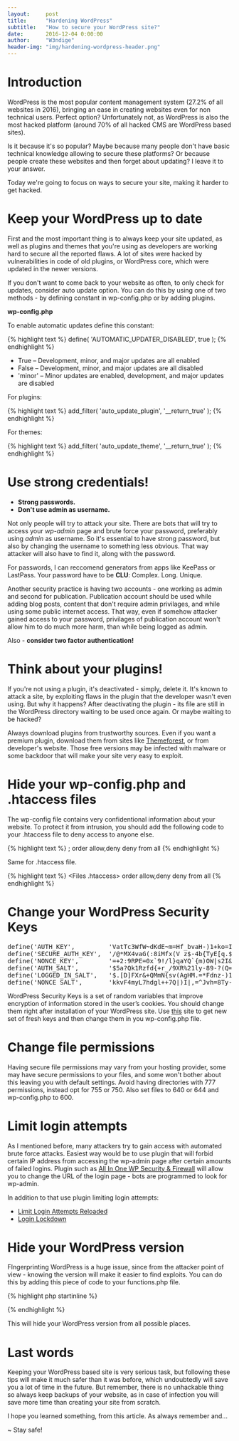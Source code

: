 ```yaml
---
layout:     post
title:      "Hardening WordPress"
subtitle:   "How to secure your WordPress site?"
date:       2016-12-04 0:00:00
author:     "W3ndige"
header-img: "img/hardening-wordpress-header.png"
---
```


<h1>Introduction</h1>

<p>WordPress is the most popular content management system (27.2% of all websites in 2016), bringing an ease in creating websites even for non technical users. Perfect option? Unfortunately not, as WordPress is also the most hacked platform (around 70% of all hacked CMS are WordPress based sites). </p>

<p>Is it because it's so popular? Maybe because many people don't have basic technical knowledge allowing to secure these platforms? Or because people create these websites and then forget about updating? I leave it to your answer. </p>

<p>Today we're going to focus on ways to secure your site, making it harder to get hacked. </p>

<h1>Keep your WordPress up to date</h1>

<p>First and the most important thing is to always keep your site updated, as well as plugins and themes that you're using as developers are working hard to secure all the reported flaws. A lot of sites were hacked by vulnerabilities in code of old plugins, or WordPress core, which were updated in the newer versions. </p>

<p>If you don't want to come back to your website as often, to only check for updates, consider auto update option. You can do this by using one of two methods - by defining constant in wp-config.php or by adding plugins. </p>

<b>wp-config.php</b>

<p>To enable automatic updates define this constant: </p>

{% highlight text %}
define( 'AUTOMATIC_UPDATER_DISABLED', true );
{% endhighlight %}

<ul>
<li>True – Development, minor, and major updates are all enabled</li>
<li>False – Development, minor, and major updates are all disabled</li>
<li>'minor' – Minor updates are enabled, development, and major updates are disabled</li>
</ul>
<p>For plugins: </p>

{% highlight text %}
add_filter( 'auto_update_plugin', '__return_true' );
{% endhighlight %}

<p>For themes: </p>

{% highlight text %}
add_filter( 'auto_update_theme', '__return_true' );
{% endhighlight %}

<h1>Use strong credentials!</h1>
<ul>
<li><b>Strong passwords.</b></li>
<li><b>Don't use admin as username.</b></li>
</ul>

<p>Not only people will try to attack your site. There are bots that will try to access your <i>wp-admin</i> page and brute force your password, preferably using <i>admin</i> as username. So it's essential to have strong password, but also by changing the username to something less obvious. That way attacker will also have to find it, along with the password.  </p>

<p>For passwords, I can reccomend generators from apps like KeePass or LastPass. Your password have to be <b>CLU</b>: Complex. Long. Unique.</p>

<p>Another security practice is having two accounts - one working as admin and second for publication. Publication account should be used while adding blog posts, content that don't require admin privilages, and while using some public internet access. That way, even if somehow attacker gained access to your password, privilages of publication account won't allow him to do much more harm, than while being logged as admin. </p>

<p>Also - <b>consider two factor authentication!</b></p>

<h1>Think about your plugins!</h1>

<p>If you're not using a plugin, it's deactivated - simply, delete it. It's known to attack a site, by exploiting flaws in the plugin that the developer wasn't even using. But why it happens? After deactivating the plugin - its file are still in the WordPress directory waiting to be used once again. Or maybe waiting to be hacked? </p>

<p>Always download plugins from trustworthy sources. Even if you want a premium plugin, download them from sites like <a href="https://themeforest.net/">Themeforest</a>, or from developer's website. Those free versions may be infected with malware or some backdoor that will make your site very easy to exploit. </p>

<h1>Hide your wp-config.php and .htaccess files</h1>
<p>The wp-config file contains very confidentional information about your website. To protect it from intrusion, you should add the following code to your .htaccess file to deny access to anyone else. </p>

{% highlight text %}
<Files wp-config.php>;
order allow,deny
deny from all
</Files>
{% endhighlight %}
<p>Same for .htaccess file.</p>

{% highlight text %}
<Files .htaccess>
order allow,deny
deny from all
</Files>
{% endhighlight %}

<h1>Change your WordPress Security Keys</h1>

<pre>
define('AUTH_KEY',         'VatTc3WfW~dKdE~m=Hf_bvaH-)1+ko=IQ:!oiYW}o1H+[;LgP[QC981U+{K2w0d+');
define('SECURE_AUTH_KEY',  '/@*MX4vaG(:8iMfx(V z$-4b<N;_((cA `nv/~,*tKiO6W}hUf+ t]rL[I9,m^o|');
define('LOGGED_IN_KEY',    'c$Ou*1`?^+(:I4=Lpy6aD-HMl/1Jdg9y-J$1^(V+o>{TyE[q.$)Rtvm:q5j_itG.');
define('NONCE_KEY',        '=+2:9RPE=0x`9!/l}qaYQ`{m)OW|s2I&Hnk=O4/;gwh}I+WGJCk2PmHK{1CIjhDm');
define('AUTH_SALT',        '$5a?Qk1Rzfd{+r_/9XR%2<P+f1^QlQ|pJXMX>1ly-8<n%1J#IaE+O9xy=8(x/AWU');
define('SECURE_AUTH_SALT', 'iehUhOYms(1fQzpacQTrfUR?s;g>9-?(Q=H0s:p!7pT@xmAu/o>90MI2NE1-z-ji');
define('LOGGED_IN_SALT',   '$.[D]<Nm)N[gig#<Dc8|>FXr&+QMmN{sv(AgHM.=*Fdnz-)1YTBAOuJIr94w0Mo3');
define('NONCE_SALT',       'kkv<g?I-JZ+J%xdS!~9vr>F4myL7hdgl++7Q|)I|,=^Jvh=8Ty-iiarrzK)P-sn|');
</pre>

<p>WordPress Security Keys is a set of random variables that improve encryption of information stored in the user’s cookies. You should change them right after installation of your WordPress site. Use <a href="https://api.wordpress.org/secret-key/1.1/salt">this</a> site to get new set of fresh keys and then change them in you wp-config.php file.  </p>

<h1>Change file permissions</h1>

<p>Having secure file permissions may vary from your hosting provider, some may have secure permissions to your files, and some won't bother about this leaving you with default settings. Avoid having directories with 777 permissions, instead opt for 755 or 750. Also set files to 640 or 644 and wp-config.php to 600.</p>

<h1>Limit login attempts</h1>

<p>As I mentioned before, many attackers try to gain access with automated brute force attacks. Easiest way would be to use plugin that will forbid certain IP address from accessing the wp-admin page after certain amounts of failed logins. Plugin such as <a href="https://wordpress.org/plugins/all-in-one-wp-security-and-firewall/">All In One WP Security & Firewall</a> will allow you to change the URL of the login page - bots are programmed to look for wp-admin. </p>

<p>In addition to that use plugin limiting login attempts: </p>
<ul>
<li><a href="https://wordpress.org/plugins/limit-login-attempts-reloaded/">Limit Login Attempts Reloaded</a></li>
<li><a href="https://wordpress.org/plugins/login-lockdown/">Login Lockdown</a></li>
</ul>

<h1>Hide your WordPress version</h1>

<p>FIngerprinting WordPress is a huge issue, since from the attacker point of view - knowing the version will make it easier to find exploits. You can do this by adding this piece of code to your functions.php file. </p>

{% highlight php startinline %}
<?php
/* Hide WP version strings from scripts and styles
 * @return {string} $src
 * @filter script_loader_src
 * @filter style_loader_src
 */
function fjarrett_remove_wp_version_strings( $src ) {
     global $wp_version;
     parse_str(parse_url($src, PHP_URL_QUERY), $query);
     if ( !empty($query['ver']) && $query['ver'] === $wp_version ) {
          $src = remove_query_arg('ver', $src);
     }
     return $src;
}
add_filter( 'script_loader_src', 'fjarrett_remove_wp_version_strings' );
add_filter( 'style_loader_src', 'fjarrett_remove_wp_version_strings' );

/* Hide WP version strings from generator meta tag */
function wpmudev_remove_version() {
return '';
}
add_filter('the_generator', 'wpmudev_remove_version');
?>
{% endhighlight %}

<p>This will hide your WordPress version from all possible places. </p>

<h1>Last words</h1>

<p>Keeping your WordPress based site is very serious task, but following these tips will make it much safer than it was before, which undoubtedly will save you a lot of time in the future. But remember, there is no unhackable thing so always keep backups of your website, as in case of infection you will save more time than creating your site from scratch.  </p>

<p>I hope you learned something, from this article. As always remember and...</p>

<p>~ Stay safe!</p>
